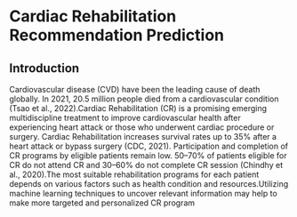 # Cardiac Rehabilitation Recommendation Prediction

## Introduction
Cardiovascular disease (CVD) have been the leading cause of death globally. In 2021, 20.5 million people died from a cardiovascular condition (Tsao et al., 2022).Cardiac Rehabilitation (CR) is a promising emerging multidiscipline treatment to improve cardiovascular health after experiencing heart attack or those who underwent cardiac procedure or surgery. Cardiac Rehabilitation increases survival rates up to 35% after a heart attack or bypass surgery (CDC, 2021). Participation and completion of CR programs by eligible patients remain low. 50–70% of patients eligible for CR do not attend CR and 30–60% do not complete CR session (Chindhy et al., 2020).The most suitable rehabilitation programs for each patient depends on various factors such as health condition and resources.Utilizing machine learning techniques to uncover relevant information may help to make more targeted and personalized CR program


